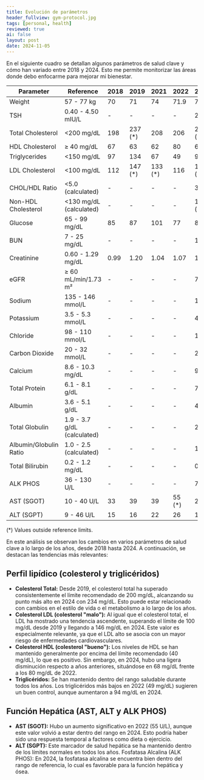 ```yaml
---
title: Evolución de parámetros
header_fullview: gym-protocol.jpg
tags: [personal, health]  
reviewed: true  
ai: false
layout: post
date: 2024-11-05
---
```

En el siguiente cuadro se detallan algunos parámetros de salud clave y cómo han variado entre 2018 y 2024. Esto me permite monitorizar las áreas donde debo enfocarme para mejorar mi bienestar.

| **Parameter**             | **Reference**              | **2018** | **2019** | **2021** | **2022** | **2024** |
|---------------------------|----------------------------|----------|----------|----------|----------|----------|
| Weight                    | 57 - 77 kg                 | 70       | 71       | 74       | 71.9     | 74       |
| TSH                       | 0.40 - 4.50 mIU/L          | -        | -        | -        | -        | 2.27     |
| Total Cholesterol         | <200 mg/dL                 | 198      | 237 (*)  | 208      | 206      | 234 (*)  |
| HDL Cholesterol           | ≥ 40 mg/dL                 | 67       | 63       | 62       | 80       | 68       |
| Triglycerides             | <150 mg/dL                 | 97       | 134      | 67       | 49       | 94       |
| LDL Cholesterol           | <100 mg/dL                 | 112      | 147 (*)  | 133 (*)  | 116      | 146 (*)  |
| CHOL/HDL Ratio            | <5.0 (calculated)          | -        | -        | -        | -        | 3.4      |
| Non-HDL Cholesterol       | <130 mg/dL (calculated)    | -        | -        | -        | -        | 166 (*)  |
| Glucose                   | 65 - 99 mg/dL              | 85       | 87       | 101      | 77       | 85       |
| BUN                       | 7 - 25 mg/dL               | -        | -        | -        | -        | 18       |
| Creatinine                | 0.60 - 1.29 mg/dL          | 0.99     | 1.20     | 1.04     | 1.07     | 1.18     |
| eGFR                      | ≥ 60 mL/min/1.73 m²        | -        | -        | -        | -        | 77       |
| Sodium                    | 135 - 146 mmol/L           | -        | -        | -        | -        | 138      |
| Potassium                 | 3.5 - 5.3 mmol/L           | -        | -        | -        | -        | 4.4      |
| Chloride                  | 98 - 110 mmol/L            | -        | -        | -        | -        | 104      |
| Carbon Dioxide            | 20 - 32 mmol/L             | -        | -        | -        | -        | 23       |
| Calcium                   | 8.6 - 10.3 mg/dL           | -        | -        | -        | -        | 9.8      |
| Total Protein             | 6.1 - 8.1 g/dL             | -        | -        | -        | -        | 7.6      |
| Albumin                   | 3.6 - 5.1 g/dL             | -        | -        | -        | -        | 4.8      |
| Total Globulin            | 1.9 - 3.7 g/dL (calculated)| -        | -        | -        | -        | 2.8      |
| Albumin/Globulin Ratio    | 1.0 - 2.5 (calculated)     | -        | -        | -        | -        | 1.7      |
| Total Bilirubin           | 0.2 - 1.2 mg/dL            | -        | -        | -        | -        | 0.5      |
| ALK PHOS                  | 36 - 130 U/L               | -        | -        | -        | -        | 72       |
| AST (SGOT)                | 10 - 40 U/L                | 33       | 39       | 39       | 55 (*)   | 22       |
| ALT (SGPT)                | 9 - 46 U/L                 | 15       | 16       | 22       | 26       | 12       |

(*) Values outside reference limits.

En este análisis se observan los cambios en varios parámetros de salud clave a lo largo de los años, desde 2018 hasta 2024. A continuación, se destacan las tendencias más relevantes:

## Perfil lipídico (colesterol y triglicéridos)

- **Colesterol Total:** Desde 2019, el colesterol total ha superado consistentemente el límite recomendado de 200 mg/dL, alcanzando su punto más alto en 2024 con 234 mg/dL. Esto puede estar relacionado con cambios en el estilo de vida o el metabolismo a lo largo de los años.
- **Colesterol LDL (colesterol "malo"):** Al igual que el colesterol total, el LDL ha mostrado una tendencia ascendente, superando el límite de 100 mg/dL desde 2019 y llegando a 146 mg/dL en 2024. Este valor es especialmente relevante, ya que el LDL alto se asocia con un mayor riesgo de enfermedades cardiovasculares.
- **Colesterol HDL (colesterol "bueno"):** Los niveles de HDL se han mantenido generalmente por encima del límite recomendado (40 mg/dL), lo que es positivo. Sin embargo, en 2024, hubo una ligera disminución respecto a años anteriores, situándose en 68 mg/dL frente a los 80 mg/dL de 2022.
- **Triglicéridos:** Se han mantenido dentro del rango saludable durante todos los años. Los triglicéridos más bajos en 2022 (49 mg/dL) sugieren un buen control, aunque aumentaron a 94 mg/dL en 2024.

## Función Hepática (AST, ALT y ALK PHOS)
- **AST (SGOT):** Hubo un aumento significativo en 2022 (55 U/L), aunque este valor volvió a estar dentro del rango en 2024. Esto podría haber sido una respuesta temporal a factores como dieta o ejercicio.
- **ALT (SGPT):** Este marcador de salud hepática se ha mantenido dentro de los límites normales en todos los años.
  Fosfatasa Alcalina (ALK PHOS): En 2024, la fosfatasa alcalina se encuentra bien dentro del rango de referencia, lo cual es favorable para la función hepática y ósea.
